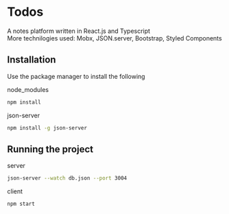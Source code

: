 # Todos

A notes platform written in React.js and Typescript<br/>
More technilogies used: Mobx, JSON.server, Bootstrap, Styled Components

## Installation

Use the package manager to install the following

node_modules
```bash
npm install
```
json-server
```bash
npm install -g json-server
```

## Running the project

server
```bash
json-server --watch db.json --port 3004
```
client
```bash
npm start
```
